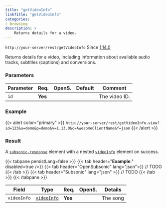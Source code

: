 ```yaml
---
title: "getVideoInfo"
linkTitle: "getVideoInfo"
categories:
- Browsing
description: >
    Returns details for a video.
---
```


`http://your-server/rest/getVideoInfo` Since [1.14.0](../../subsonic-versions)

Returns details for a video, including information about available audio tracks, subtitles (captions) and conversions.

### Parameters

| Parameter | Req. | OpenS. | Default | Comment |
| --- | --- | --- | --- | --- |
| `id` | **Yes** |  |   | The video ID. |

### Example

{{< alert color="primary" >}} `http://your-server/rest/getVideoInfo.view?id=123&u=demo&p=demo&v=1.13.0&c=AwesomeClientName&f=json` {{< /alert >}}

### Result

A [`subsonic-response`](../../responses/subsonic-response) element with a nested [`videoInfo`](../../responses/videoinfo) element on success.

{{< tabpane persistLang=false >}}
{{< tab header="**Example**:" disabled=true />}}
{{< tab header="OpenSubsonic" lang="json">}}
// TODO
{{< /tab >}}
{{< tab header="Subsonic" lang="json" >}}
// TODO
{{< /tab >}}
{{< /tabpane >}}

| Field |  Type | Req. | OpenS. | Details |
| --- | --- | --- | --- | --- |
| `videoInfo` | [`videoInfo`](../../responses/videoinfo) | **Yes** |     | The song |
